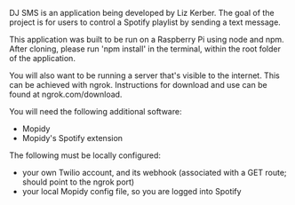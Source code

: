 DJ SMS is an application being developed by Liz Kerber. The goal of the project is for users to control a Spotify playlist by sending a text message.

This application was built to be run on a Raspberry Pi using node and npm. After cloning, please run 'npm install' in the terminal, within the root folder of the application.

You will also want to be running a server that's visible to the internet. This can be achieved with ngrok. Instructions for download and use can be found at ngrok.com/download.

You will need the following additional software:
- Mopidy
- Mopidy's Spotify extension

The following must be locally configured:

- your own Twilio account, and its webhook (associated with a GET route; should point to the ngrok port)
- your local Mopidy config file, so you are logged into Spotify
